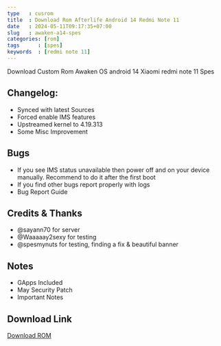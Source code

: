 ```yaml
---
type   : cusrom
title  : Download Rom Afterlife Android 14 Redmi Note 11
date   : 2024-05-11T09:17:35+07:00
slug   : awaken-a14-spes
categories: [rom]
tags      : [spes]
keywords  : [redmi note 11]
---
```


Download Custom Rom Awaken OS android 14 Xiaomi redmi note 11 Spes


## Changelog: 
- Synced with latest Sources
- Forced enable IMS features
- Upstreamed kernel to 4.19.313 
- Some Misc Improvement

## Bugs
- If you see IMS status unavailable then power off and on your device manually. Recommend to do it after the first boot
- If you find other bugs report properly with logs
- Bug Report Guide

## Credits & Thanks
- @sayann70 for server
- @Waaaaay2sexy for testing
- @spesmynuts for testing, finding a fix & beautiful banner

## Notes
- GApps Included
- May Security Patch
- Important Notes


## Download Link
[Download ROM](https://sourceforge.net/projects/customromspes/files/AwakenOS/awaken-4.5-ursa-spes-UNOFFICIAL-2220-20240509.zip/download)

